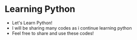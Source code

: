 # Learning Python
- Let's Learn Python!
- I will be sharing  many codes as i continue learning python
- Feel free to share and use these codes!


